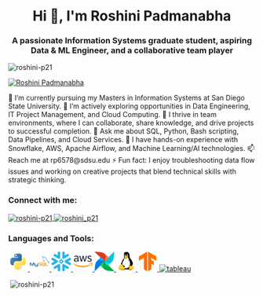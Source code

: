 <h1 align="center">Hi 👋, I'm Roshini Padmanabha</h1>
<h3 align="center">A passionate Information Systems graduate student, aspiring Data & ML Engineer, and a collaborative team player</h3>
<p align="left"> 
  <img src="https://komarev.com/ghpvc/?username=roshini-p21&label=Profile%20views&color=0e75b6&style=flat" alt="roshini-p21" />
</p>
<p align="left"> 
  <a href="https://linkedin.com/in/roshini-p21" target="_blank">
    <img src="https://img.shields.io/badge/-Roshini%20Padmanabha-blue?style=for-the-badge&logo=Linkedin&logoColor=white" alt="Roshini Padmanabha" />
  </a> 
</p>
🔭 I’m currently pursuing my Masters in Information Systems at San Diego State University.
🌱 I’m actively exploring opportunities in Data Engineering, IT Project Management, and Cloud Computing.
🤝 I thrive in team environments, where I can collaborate, share knowledge, and drive projects to successful completion.
💬 Ask me about SQL, Python, Bash scripting, Data Pipelines, and Cloud Services.
🚀 I have hands-on experience with Snowflake, AWS, Apache Airflow, and Machine Learning/AI technologies.
📫 Reach me at rp6578@sdsu.edu
⚡ Fun fact: I enjoy troubleshooting data flow issues and working on creative projects that blend technical skills with strategic thinking.

<h3 align="left">Connect with me:</h3>
<p align="left">
  <a href="https://linkedin.com/in/roshini-p21" target="_blank">
    <img align="center" src="https://raw.githubusercontent.com/rahuldkjain/github-profile-readme-generator/master/src/images/icons/Social/linked-in-alt.svg" alt="roshini-p21" height="30" width="40" />
  </a>
  <a href="https://instagram.com/roshini_p21" target="_blank">
    <img align="center" src="https://raw.githubusercontent.com/rahuldkjain/github-profile-readme-generator/master/src/images/icons/Social/instagram.svg" alt="roshini_p21" height="30" width="40" />
  </a>
</p>
<h3 align="left">Languages and Tools:</h3>
<p align="left"> 
  <a href="https://www.python.org" target="_blank"> 
    <img src="https://raw.githubusercontent.com/devicons/devicon/master/icons/python/python-original.svg" alt="python" width="40" height="40"/> 
  </a> 
  <a href="https://www.w3schools.com/sql/" target="_blank"> 
    <img src="https://raw.githubusercontent.com/devicons/devicon/master/icons/mysql/mysql-original-wordmark.svg" alt="mysql" width="40" height="40"/> 
  </a> 
  <a href="https://www.snowflake.com" target="_blank"> 
    <img src="https://raw.githubusercontent.com/devicons/devicon/master/icons/snowflake/snowflake-original.svg" alt="snowflake" width="40" height="40"/> 
  </a> 
  <a href="https://aws.amazon.com/" target="_blank"> 
    <img src="https://raw.githubusercontent.com/devicons/devicon/master/icons/amazonwebservices/amazonwebservices-original-wordmark.svg" alt="aws" width="40" height="40"/> 
  </a> 
  <a href="https://airflow.apache.org/" target="_blank"> 
    <img src="https://raw.githubusercontent.com/devicons/devicon/master/icons/apacheairflow/apacheairflow-original.svg" alt="airflow" width="40" height="40"/> 
  </a> 
  <a href="https://www.linux.org/" target="_blank"> 
    <img src="https://raw.githubusercontent.com/devicons/devicon/master/icons/linux/linux-original.svg" alt="linux" width="40" height="40"/> 
  </a> 
  <a href="https://www.tensorflow.org" target="_blank"> 
    <img src="https://raw.githubusercontent.com/devicons/devicon/master/icons/tensorflow/tensorflow-original.svg" alt="ML/AI" width="40" height="40"/> 
  </a> 
  <a href="https://www.tableau.com" target="_blank"> 
    <img src="https://raw.githubusercontent.com/devicons/devicon/master/icons/tableau/tableau-original.svg" alt="tableau" width="40" height="40"/> 
  </a> 
</p>
<p>&nbsp;<img align="center" src="https://github-readme-stats.vercel.app/api?username=roshinip21&show_icons=true&locale=en" alt="roshini-p21" /></p>
